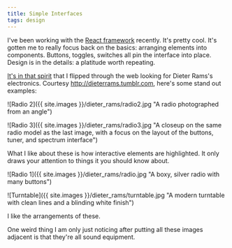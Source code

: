```yaml
---
title: Simple Interfaces
tags: design
---
```

I've been working with the [React framework](http://facebook.github.io/react/index.html) recently.
It's pretty cool.
It's gotten me to really focus back on the basics: arranging elements into components.
Buttons, toggles, switches all pin the interface into place.
Design is in the details: a platitude worth repeating.

[It's in that spirit](https://en.wikipedia.org/wiki/Dieter_Rams#Dieter_Rams:_ten_principles_for_good_design) that I flipped through the web looking for Dieter Rams's electronics.
Courtesy <http://dieterrams.tumblr.com>, here's some stand out examples:

![Radio 2]({{ site.images }}/dieter_rams/radio2.jpg "A radio photographed from an angle")

![Radio 3]({{ site.images }}/dieter_rams/radio3.jpg "A closeup on the same radio model as the last image, with a focus on the layout of the buttons, tuner, and spectrum interface")

What I like about these is how interactive elements are highlighted.
It only draws your attention to things it you should know about.

![Radio 1]({{ site.images }}/dieter_rams/radio.jpg "A boxy, silver radio with many buttons")

![Turntable]({{ site.images }}/dieter_rams/turntable.jpg "A modern turntable with clean lines and a blinding white finish")

I like the arrangements of these.

One weird thing I am only just noticing after putting all these images adjacent is that they're all sound equipment.
